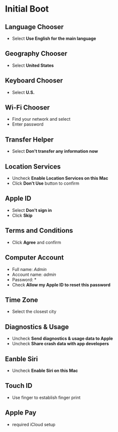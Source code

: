 # Initial Boot

## Language Chooser
* Select __Use English for the main language__

## Geography Chooser
* Select __United States__

## Keyboard Chooser
* Select __U.S.__

## Wi-Fi Chooser
* Find your network and select
* Enter password

## Transfer Helper
* Select __Don't transfer any information now__

## Location Services
* Uncheck __Enable Location Services on this Mac__
* Click __Don't Use__ button to confirm

## Apple ID
* Select __Don't sign in__
* Click __Skip__

## Terms and Conditions
* Click __Agree__ and confirm

## Computer Account
* Full name: *Admin*
* Account name: *admin*
* Password: *
* Check __Allow my Apple ID to reset this password__

## Time Zone
* Select the closest city

## Diagnostics & Usage
* Uncheck __Send diagnostics & usage data to Apple__
* Uncheck __Share crash data with app developers__

## Eanble Siri
* Uncheck __Enable Siri on this Mac__

## Touch ID
* Use finger to establish finger print

## Apple Pay
* required iCloud setup
